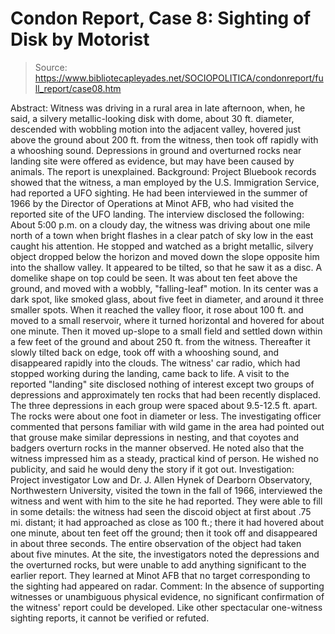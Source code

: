 # Condon Report, Case 8: Sighting of Disk by Motorist

> Source: https://www.bibliotecapleyades.net/SOCIOPOLITICA/condonreport/full_report/case08.htm

Abstract:
Witness was driving in a rural area in late afternoon, when, he said, a silvery metallic-looking disk with dome, about 30 ft. diameter, descended with wobbling motion into the adjacent valley, hovered just above the ground about 200 ft. from the witness, then took off rapidly with a whooshing sound. Depressions in ground and overturned rocks near landing site were offered as evidence, but may have been caused by animals. The report is unexplained.
Background:
Project Bluebook records showed that the witness, a man employed by the U.S. Immigration Service, had reported a UFO sighting. He had been interviewed in the summer of 1966 by the Director of Operations at Minot AFB, who had visited the reported site of the UFO landing. The interview disclosed the following:
About 5:00 p.m. on a cloudy day, the witness was driving about one mile north of a town when bright flashes in a clear patch of sky low in the east caught his attention. He stopped and watched as a bright metallic, silvery object dropped below the horizon and moved down the slope opposite him into the shallow valley. It appeared to be tilted, so that he saw it as a disc. A domelike shape on top could be seen. It was about ten feet above the ground, and moved with a wobbly, "falling-leaf" motion. In its center was a dark spot, like smoked glass, about five feet in diameter, and around it three smaller spots. When it reached the valley floor, it rose about 100 ft. and moved to a small reservoir, where it turned horizontal and hovered for about one minute. Then it moved up-slope to a small field and settled
down within a few feet of the ground and about 250 ft. from the witness. Thereafter it slowly tilted back on edge, took off with a whooshing sound, and disappeared rapidly into the clouds. The witness' car radio, which had stopped working during the landing, came back to life.
A visit to the reported "landing" site disclosed nothing of interest except two groups of depressions and approximately ten rocks that had been recently displaced. The three depressions in each group were spaced about 9.5-12.5 ft. apart. The rocks were about one foot in diameter or less. The investigating officer commented that persons familiar with wild game in the area had pointed out that grouse make similar depressions in nesting, and that coyotes and badgers overturn rocks in the manner observed. He noted also that the witness impressed him as a steady, practical kind of person. He wished no publicity, and said he would deny the story if it got out.
Investigation:
Project investigator Low and Dr. J. Allen Hynek of Dearborn Observatory, Northwestern University, visited the town in the fall of 1966, interviewed the witness and went with him to the site he had reported. They were able to fill in some details: the witness had seen the discoid object at first about .75 mi. distant; it had approached as close as 100 ft.; there it had hovered about one minute, about ten feet off the ground; then it took off and disappeared in about three seconds. The entire observation of the object had taken about five minutes.
At the site, the investigators noted the depressions and the overturned rocks, but were unable to add anything significant to the earlier report. They learned at Minot AFB that no target corresponding to the sighting had appeared on radar.
Comment:
In the absence of supporting witnesses or unambiguous physical evidence, no significant confirmation of the witness' report could be developed. Like other spectacular one-witness sighting reports, it cannot be verified or refuted.
